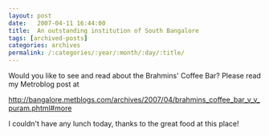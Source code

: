```yaml
---
layout: post
date:	2007-04-11 16:44:00
title:  An outstanding institution of South Bangalore
tags: [archived-posts]
categories: archives
permalink: /:categories/:year/:month/:day/:title/
---
```

Would you like to see and read about the Brahmins' Coffee Bar? Please read my Metroblog post at

http://bangalore.metblogs.com/archives/2007/04/brahmins_coffee_bar_v_v_puram.phtml#more

I couldn't have any lunch today, thanks to the great food at this place!
